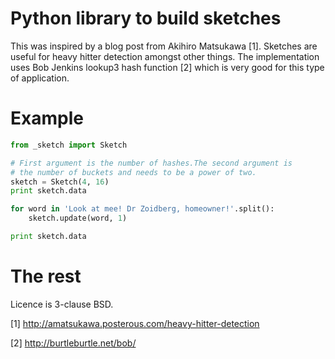 # Python library to build sketches

This was inspired by a blog post from Akihiro Matsukawa [1]. Sketches are useful for heavy hitter detection amongst other things. The implementation uses Bob Jenkins lookup3 hash function [2] which is very good for this type of application.

# Example

```python
from _sketch import Sketch

# First argument is the number of hashes.The second argument is
# the number of buckets and needs to be a power of two.
sketch = Sketch(4, 16)
print sketch.data

for word in 'Look at mee! Dr Zoidberg, homeowner!'.split():
    sketch.update(word, 1)

print sketch.data
```

# The rest

Licence is 3-clause BSD. 

[1]
http://amatsukawa.posterous.com/heavy-hitter-detection

[2]
http://burtleburtle.net/bob/

